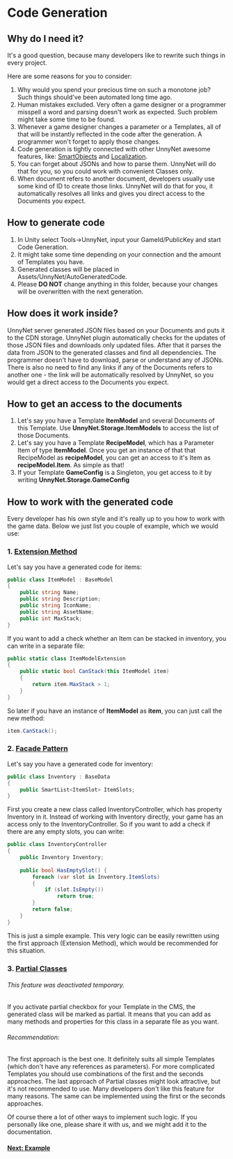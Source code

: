 # Code Generation

## Why do I need it?
It's a good question, because many developers like to rewrite such things in every project.

Here are some reasons for you to consider:

1. Why would you spend your precious time on such a monotone job? Such things should've been automated long time ago.
2. Human mistakes excluded. Very often a game designer or a programmer misspell a word and parsing doesn't work as expected. Such problem might take some time to be found.
3. Whenever a game designer changes a parameter or a Templates, all of that will be instantly reflected in the code after the generation. A programmer won't forget to apply those changes.
4. Code generation is tightly connected with other UnnyNet awesome features, like: [SmartObjects](link) and [Localization](link). 
5. You can forget about JSONs and how to parse them. UnnyNet will do that for you, so you could work with convenient Classes only.
6. When document refers to another document, developers usually use some kind of ID to create those links. UnnyNet will do that for you, it automatically resolves all links and gives you direct access to the Documents you expect.

## How to generate code
1. In Unity select Tools->UnnyNet, input your GameId/PublicKey and start Code Generation.
2. It might take some time depending on your connection and the amount of Templates you have.
3. Generated classes will be placed in Assets/UnnyNet/AutoGeneratedCode.
4. Please **DO NOT** change anything in this folder, because your changes will be overwritten with the next generation.


## How does it work inside?
UnnyNet server generated JSON files based on your Documents and puts it to the CDN storage. UnnyNet plugin automatically checks for the updates of those JSON files and downloads only updated files. After that it parses the data from JSON to the generated classes and find all dependencies. The programmer doesn't have to download, parse or understand any of JSONs. There is also no need to find any links if any of the Documents refers to another one - the link will be automatically resolved by UnnyNet, so you would get a direct access to the Documents you expect.    


## How to get an access to the documents
1. Let's say you have a Template **ItemModel** and several Documents of this Template. Use **UnnyNet.Storage.ItemModels** to access the list of those Documents.
2. Let's say you have a Template **RecipeModel**, which has a Parameter Item of type **ItemModel**. Once you get an instance of that that RecipeModel as **recipeModel**, you can get an access to it's Item as **recipeModel.Item**. As simple as that!
3. If your Template **GameConfig** is a Singleton, you get access to it by writing **UnnyNet.Storage.GameConfig**


## How to work with the generated code

Every developer has his own style and it's really up to you how to work with the game data. Below we just list you couple of example, which we would use:

### 1. [Extension Method](https://en.wikipedia.org/wiki/Extension_method)

Let's say you have a generated code for items:

```csharp fct_label="Unity"
public class ItemModel : BaseModel
{
    public string Name;
    public string Description;
    public string IconName;
    public string AssetName;
    public int MaxStack;
}
```

If you want to add a check whether an Item can be stacked in inventory, you can write in a separate file:

```csharp fct_label="Unity"
public static class ItemModelExtension
{
    public static bool CanStack(this ItemModel item)
    {
        return item.MaxStack > 1;
    }
}
```

So later if you have an instance of **ItemModel** as **item**, you can just call the new method:

```csharp fct_label="Unity"
item.CanStack();
```

### 2. [Facade Pattern](https://en.wikipedia.org/wiki/Facade_pattern)

Let's say you have a generated code for inventory:

```csharp fct_label="Unity"
public class Inventory : BaseData
{
    public SmartList<ItemSlot> ItemSlots;
}
```

First you create a new class called InventoryController, which has property Inventory in it. Instead of working with Inventory directly, your game has an access only to the InventoryController.
So if you want to add a check if there are any empty slots, you can write:

```csharp fct_label="Unity"
public class InventoryController
{
    public Inventory Inventory;
    
    public bool HasEmptySlot() {
        foreach (var slot in Inventory.ItemSlots)
        {
            if (slot.IsEmpty())
                return true;
        }
        return false;
    }
}
```

This is just a simple example. This very logic can be easily rewritten using the first approach (Extension Method), which would be recommended for this situation.

### 3. [Partial Classes](https://docs.microsoft.com/en-us/dotnet/csharp/programming-guide/classes-and-structs/partial-classes-and-methods)

###### This feature was deactivated temporary.

If you activate partial checkbox for your Template in the CMS, the generated class will be marked as partial. It means that you can add as many methods and properties for this class in a separate file as you want.


###### Recommendation:
The first approach is the best one. It definitely suits all simple Templates (which don't have any references as parameters).
For more complicated Templates you should use combinations of the first and the seconds approaches. 
The last approach of Partial classes might look attractive, but it's not recommended to use. Many developers don't like this feature for many reasons. The same can be implemented using the first or the seconds approaches.

Of course there a lot of other ways to implement such logic. If you personally like one, please share it with us, and we might add it to the documentation.

#### [Next: Example](/data_editor/example)
